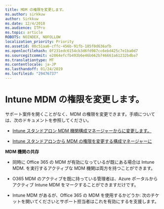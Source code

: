 ```yaml
---
title: MDM の権限を変更します。
ms.author: sirkkuw
author: Sirkkuw
ms.date: 12/4/2018
ms.audience: ITPro
ms.topic: article
ROBOTS: NOINDEX, NOFOLLOW
localization_priority: Priority
ms.assetid: 08c51aa6-cffc-456b-91fb-185f0d636afb
ms.openlocfilehash: 0f231edc6154cb3d6fd987cc6ebd425c7e1ba0d7
ms.sourcegitcommit: e2864efcfb493b6e46b662b746661a61232bdba7
ms.translationtype: MT
ms.contentlocale: ja-JP
ms.lasthandoff: 01/24/2019
ms.locfileid: "29476737"
---
```

# <a name="change-intune-mdm-authority"></a>Intune MDM の権限を変更します。

サポート案件を開くことがなく、MDM の権限を変更できます。手順については、次のドキュメントを参照してください。
  
- [Intune スタンドアロン MDM 機関構成マネージャーからに変更します。](https://docs.microsoft.com/sccm/mdm/deploy-use/migrate-change-mdm-authority)
    
- [Intune スタンドアロンから MDM の権限を変更する構成マネージャーに](https://docs.microsoft.com/sccm/mdm/deploy-use/change-mdm-authority)
    
 **MDM 機関の共存**
  
- 同時に Office 365 の MDM が有効になっているが既にある場合は Intune MDM. を実行するアクティブな MDM 機関は両方を持つことができます。
    
- O365 MDM のアクティブを既に持っている管理者は、Azure ポータルからアクティブ Intune MDM をマークすることができますだけです。
    
- Intune MDM があるが、Office 365 の MDM を使用するかどうか: 次のチケットを開いてくださいとサポート担当者はこれを有効にするを支援します。
    

